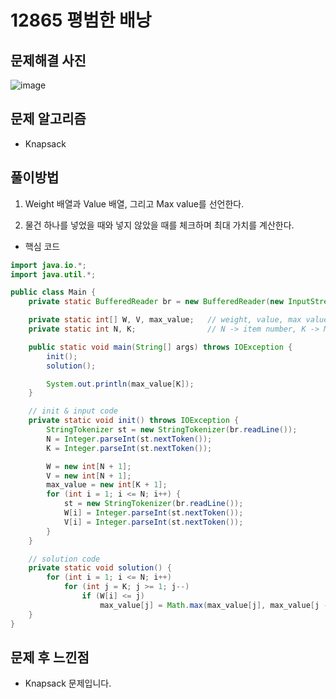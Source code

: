 # 12865 평범한 배낭

## 문제해결 사진

![image](https://user-images.githubusercontent.com/42582516/83936272-13dc7180-a7fd-11ea-8da0-4b79ebe32ad5.png)


## 문제 알고리즘

- Knapsack

## 풀이방법

1. Weight 배열과 Value 배열, 그리고 Max value를 선언한다.

2. 물건 하나를 넣었을 때와 넣지 않았을 때를 체크하며 최대 가치를 계산한다.

- 핵심 코드

```java
import java.io.*;
import java.util.*;

public class Main {
	private static BufferedReader br = new BufferedReader(new InputStreamReader(System.in));

	private static int[] W, V, max_value;	// weight, value, max value
	private static int N, K;				// N -> item number, K -> Max Weight

	public static void main(String[] args) throws IOException {
		init();
		solution();

		System.out.println(max_value[K]);
	}

	// init & input code
	private static void init() throws IOException {
		StringTokenizer st = new StringTokenizer(br.readLine());
		N = Integer.parseInt(st.nextToken());
		K = Integer.parseInt(st.nextToken());

		W = new int[N + 1];
		V = new int[N + 1];
		max_value = new int[K + 1];
		for (int i = 1; i <= N; i++) {
			st = new StringTokenizer(br.readLine());
			W[i] = Integer.parseInt(st.nextToken());
			V[i] = Integer.parseInt(st.nextToken());
		}
	}

	// solution code
	private static void solution() {
		for (int i = 1; i <= N; i++)
			for (int j = K; j >= 1; j--)
				if (W[i] <= j)
					max_value[j] = Math.max(max_value[j], max_value[j - W[i]] + V[i]);
	}
}

```

## 문제 후 느낀점

- Knapsack 문제입니다.